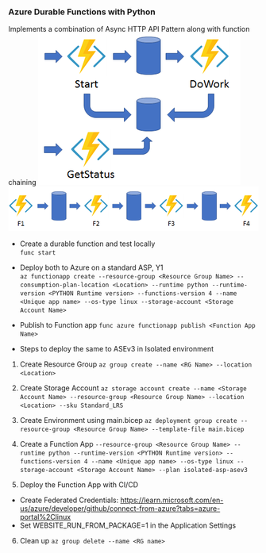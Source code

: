 ### Azure Durable Functions with Python

Implements a combination of Async HTTP API Pattern along with function chaining
![alt text](image.png)  
![alt text](image-1.png)

- Create a durable function and test locally  
`func start`

- Deploy both to Azure on a standard ASP, Y1  
`az functionapp create --resource-group <Resource Group Name> --consumption-plan-location <Location> --runtime python --runtime-version <PYTHON Runtime version> --functions-version 4 --name <Unique app name> --os-type linux --storage-account <Storage Account Name>`

- Publish to Function app
`func azure functionapp publish <Function App Name>`

- Steps to deploy the same to ASEv3 in Isolated environment
1. Create Resource Group
`az group create --name <RG Name> --location <Location>`

2. Create Storage Account
`az storage account create --name <Storage Account Name> --resource-group <Resource Group Name> --location <Location> --sku Standard_LRS`

3. Create Environment using main.bicep
`az deployment group create --resource-group <Resource Group Name> --template-file main.bicep`

4. Create a Function App
`--resource-group <Resource Group Name> --runtime python --runtime-version <PYTHON Runtime version> --functions-version 4 --name <Unique app name> --os-type linux --storage-account <Storage Account Name> --plan isolated-asp-asev3`

5. Deploy the Function App with CI/CD
- Create Federated Credentials: https://learn.microsoft.com/en-us/azure/developer/github/connect-from-azure?tabs=azure-portal%2Clinux
- Set WEBSITE_RUN_FROM_PACKAGE=1 in the Application Settings

6. Clean up
`az group delete --name <RG name>`